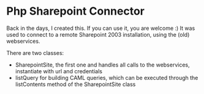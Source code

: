 # Php Sharepoint Connector

Back in the days, I created this. If you can use it, you are welcome :)
It was used to connect to a remote Sharepoint 2003 installation, using the (old) webservices.

There are two classes:
* SharepointSite, the first one and handles all calls to the webservices, instantiate with url and credentials
* listQuery for building CAML queries, which can be executed through the listContents method of the SharepointSite class

